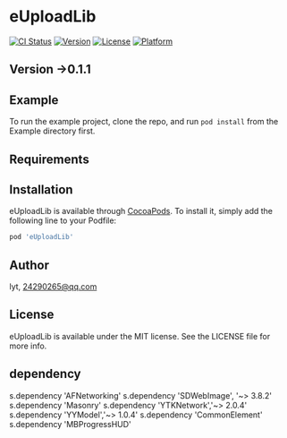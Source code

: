 # eUploadLib

[![CI Status](https://img.shields.io/travis/lyt/eUploadLib.svg?style=flat)](https://travis-ci.org/lyt/eUploadLib)
[![Version](https://img.shields.io/cocoapods/v/eUploadLib.svg?style=flat)](https://cocoapods.org/pods/eUploadLib)
[![License](https://img.shields.io/cocoapods/l/eUploadLib.svg?style=flat)](https://cocoapods.org/pods/eUploadLib)
[![Platform](https://img.shields.io/cocoapods/p/eUploadLib.svg?style=flat)](https://cocoapods.org/pods/eUploadLib)

## Version ->0.1.1

## Example

To run the example project, clone the repo, and run `pod install` from the Example directory first.

## Requirements

## Installation

eUploadLib is available through [CocoaPods](https://cocoapods.org). To install
it, simply add the following line to your Podfile:

```ruby
pod 'eUploadLib'
```

## Author

lyt, 24290265@qq.com

## License

eUploadLib is available under the MIT license. See the LICENSE file for more info.

## dependency 
s.dependency 'AFNetworking'
s.dependency 'SDWebImage', '~> 3.8.2'
s.dependency 'Masonry'
s.dependency 'YTKNetwork','~> 2.0.4'
s.dependency 'YYModel','~> 1.0.4'
s.dependency 'CommonElement'
s.dependency 'MBProgressHUD'
